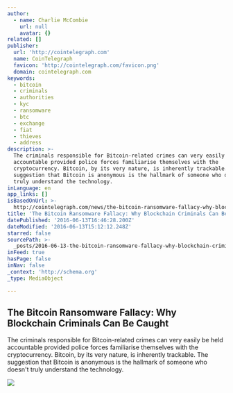 ```yaml
---
author:
  - name: Charlie McCombie
    url: null
    avatar: {}
related: []
publisher:
  url: 'http://cointelegraph.com'
  name: CoinTelegraph
  favicon: 'http://cointelegraph.com/favicon.png'
  domain: cointelegraph.com
keywords:
  - bitcoin
  - criminals
  - authorities
  - kyc
  - ransomware
  - btc
  - exchange
  - fiat
  - thieves
  - address
description: >-
  The criminals responsible for Bitcoin-related crimes can very easily be held
  accountable provided police forces familiarise themselves with the
  cryptocurrency. Bitcoin, by its very nature, is inherently trackable. The
  suggestion that Bitcoin is anonymous is the hallmark of someone who doesn't
  truly understand the technology.
inLanguage: en
app_links: []
isBasedOnUrl: >-
  http://cointelegraph.com/news/the-bitcoin-ransomware-fallacy-why-blockchain-criminals-can-be-caught
title: 'The Bitcoin Ransomware Fallacy: Why Blockchain Criminals Can Be Caught'
datePublished: '2016-06-13T16:46:28.200Z'
dateModified: '2016-06-13T15:12:12.248Z'
starred: false
sourcePath: >-
  _posts/2016-06-13-the-bitcoin-ransomware-fallacy-why-blockchain-criminals-can.md
inFeed: true
hasPage: false
inNav: false
_context: 'http://schema.org'
_type: MediaObject

---
```

<article style=""><h1>The Bitcoin Ransomware Fallacy: Why Blockchain Criminals Can Be Caught</h1><p>The criminals responsible for Bitcoin-related crimes can very easily be held accountable provided police forces familiarise themselves with the cryptocurrency. Bitcoin, by its very nature, is inherently trackable. The suggestion that Bitcoin is anonymous is the hallmark of someone who doesn't truly understand the technology.</p><img src="http://cointelegraph.com/images/725_aHR0cDovL2NvaW50ZWxlZ3JhcGguY29tL3N0b3JhZ2UvdXBsb2Fkcy92aWV3LzdlNWFkYzc5Y2YxZWJlYjE0YTg4ZDU0ZTYwMTAzOWU1LmpwZw==.jpg" /></article>